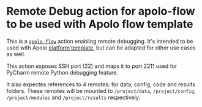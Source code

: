 # Remote Debug action for apolo-flow to be used with Apolo flow template

This is a [`apolo-flow`](https://github.com/neuro-inc/neuro-flow) action enabling remote debugging. It's intended to be used with Apolo [platform template](https://github.com/neuro-inc/flow-template), but can be adapted for other use cases as well.

This action exposes SSH port (22) and maps it to port 2211 used for PyCharm remote Python debugging feature.

It also expectes references to 4 remotes: for data, config, code and results folders. These remotes will be mounted to `/project/data`, `/project/config`, `/project/modules` and `/project/results` respectively.
